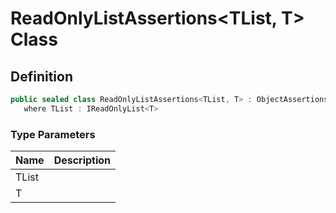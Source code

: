 # ReadOnlyListAssertions&lt;TList, T&gt; Class
## Definition

```c#
public sealed class ReadOnlyListAssertions<TList, T> : ObjectAssertions<TList>
   where TList : IReadOnlyList<T>
```

### Type Parameters

| Name | Description |
| ---- | ----------- |
| TList |  |
| T |  |

